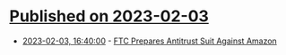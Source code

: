 # [Published on 2023-02-03](index.md)

* [2023-02-03, 16:40:00](https://tech.slashdot.org/story/23/02/03/1619231/ftc-prepares-antitrust-suit-against-amazon?utm_source=rss1.0mainlinkanon&utm_medium=feed) - [ FTC Prepares Antitrust Suit Against Amazon](https://tech.slashdot.org/story/23/02/03/1619231/ftc-prepares-antitrust-suit-against-amazon?utm_source=rss1.0mainlinkanon&utm_medium=feed)
